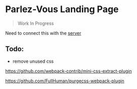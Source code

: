 # Parlez-Vous Landing Page

> Work In Progress

Need to connect this with the [server](https://github.com/parlez-vous/server)



## Todo:
- remove unused css

https://github.com/webpack-contrib/mini-css-extract-plugin

https://github.com/FullHuman/purgecss-webpack-plugin
